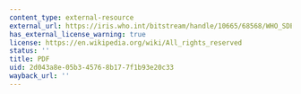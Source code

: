 ```yaml
---
content_type: external-resource
external_url: https://iris.who.int/bitstream/handle/10665/68568/WHO_SDE_WSH_04.04.pdf?sequence=1&isAllowed=y
has_external_license_warning: true
license: https://en.wikipedia.org/wiki/All_rights_reserved
status: ''
title: PDF
uid: 2d043a8e-05b3-4576-8b17-7f1b93e20c33
wayback_url: ''
---
```

